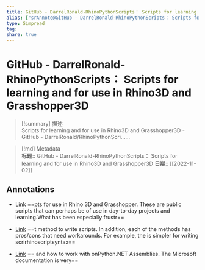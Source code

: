 ```yaml
---
title: GitHub - DarrelRonald-RhinoPythonScripts： Scripts for learning and for use in Rhino3D and Grasshopper3D
alias: ["srAnnote@GitHub - DarrelRonald-RhinoPythonScripts： Scripts for learning and for use in Rhino3D and Grasshopper3D"]
type: Simpread
tag: 
share: true
---
```


# GitHub - DarrelRonald-RhinoPythonScripts： Scripts for learning and for use in Rhino3D and Grasshopper3D

> [!summary] 描述  
> Scripts for learning and for use in Rhino3D and Grasshopper3D - GitHub - DarrelRonald/RhinoPythonScri......

> [!md] Metadata  
> **标题**:: GitHub - DarrelRonald-RhinoPythonScripts： Scripts for learning and for use in Rhino3D and Grasshopper3D
> **日期**:: [[2022-11-02]]  

## Annotations

- [Link](http://localhost:7026/reading/71#id=1667318453576)
==pts for use in Rhino 3D and Grasshopper. These are public scripts that can perhaps be of use in day-to-day projects and learning.What has been especially frustr==

- [Link](http://localhost:7026/reading/71#id=1667318455398)
==t method to write scripts. In addition, each of the methods has pros/cons that need workarounds. For example, the  is simpler for writing scrirhinoscriptsyntax==

- [Link](http://localhost:7026/reading/71#id=1667318457484)
== and how to work with onPython.NET Assemblies. The Microsoft documentation is very==


